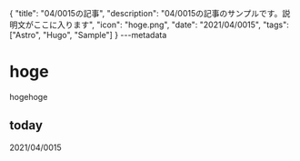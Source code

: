 {
  "title": "04/0015の記事",
  "description": "04/0015の記事のサンプルです。説明文がここに入ります",
  "icon": "hoge.png",
  "date": "2021/04/0015",
  "tags": ["Astro", "Hugo", "Sample"]
}
---metadata

# hoge
hogehoge

## today
2021/04/0015